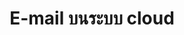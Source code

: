 ---
title: E-mail บนระบบ cloud
thumbnail: "/assets/uploads/placeholder.png"
description: Ipsum lorem

---